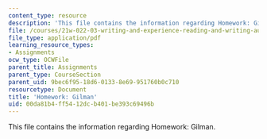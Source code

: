 ```yaml
---
content_type: resource
description: 'This file contains the information regarding Homework: Gilman.'
file: /courses/21w-022-03-writing-and-experience-reading-and-writing-autobiography-spring-2014/00da81b4ff5412dcb401be393c69496b_MIT21W_022_03S14_0501.pdf
file_type: application/pdf
learning_resource_types:
- Assignments
ocw_type: OCWFile
parent_title: Assignments
parent_type: CourseSection
parent_uid: 9bec6f95-18d6-0133-8e69-951760b0c710
resourcetype: Document
title: 'Homework: Gilman'
uid: 00da81b4-ff54-12dc-b401-be393c69496b
---
```

This file contains the information regarding Homework: Gilman.

